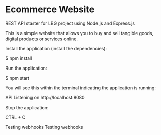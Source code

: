 # Ecommerce Website

REST API starter for LBG project using Node.js and Express.js

This is a simple website that allows you to buy and sell tangible goods, digital products or services online.

Install the application (install the dependencies):

$ npm install

Run the application: 

$ npm start

You will see this within the terminal indicating the application is running: 

API Listening on http://localhost:8080

Stop the application: 

CTRL + C

Testing webhooks
Testing webhooks
